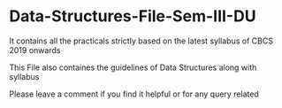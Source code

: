 # Data-Structures-File-Sem-III-DU
It contains all the practicals strictly based on the latest syllabus of CBCS 2019 onwards

This File also containes the guidelines of Data Structures along with syllabus


Please leave a comment if you find it helpful or for any query related
